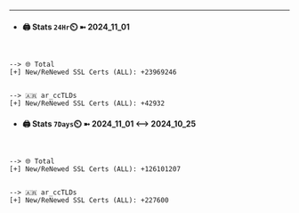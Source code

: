 

---
- #### 🖨️ **Stats** `24Hr`⏲️ ➼ 2024_11_01
```console


--> 🌐 Total
[+] New/ReNewed SSL Certs (ALL): +23969246


--> 🇦🇷 ar_ccTLDs
[+] New/ReNewed SSL Certs (ALL): +42932

```

- #### 🖨️ **Stats** `7Days`⏲️ ➼ 2024_11_01 <--> 2024_10_25
```console


--> 🌐 Total
[+] New/ReNewed SSL Certs (ALL): +126101207


--> 🇦🇷 ar_ccTLDs
[+] New/ReNewed SSL Certs (ALL): +227600

```

